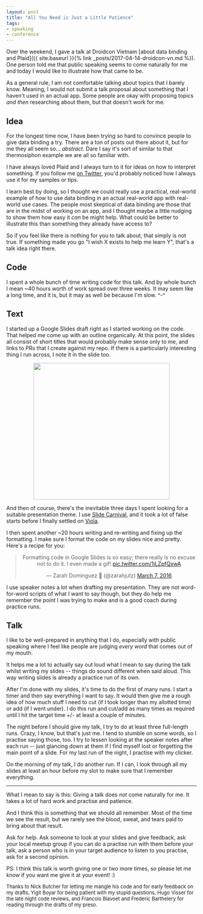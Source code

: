 ```yaml
---
layout: post
title: "All You Need is Just a Little Patience"
tags:
- speaking
- conference
---
```

Over the weekend, I gave a talk at Droidcon Vietnam [about data binding and Plaid]({{ site.baseurl }}{% link _posts/2017-04-14-droidcon-vn.md %}). One person told me that public speaking seems to come naturally for me and today I would like to illustrate how that came to be.

As a general rule, I am not comfortable talking about topics that I barely know. Meaning, I would not submit a talk proposal about something that I haven't used in an actual app. Some people are okay with proposing topics _and then_ researching about them, but that doesn't work for me.

## Idea

For the longest time now, I have been trying so hard to convince people to give data binding a try. There are a ton of posts out there about it, but for me they all seem so... _abstract_. Dare I say it's sort of similar to that thermosiphon example we are all so familiar with.

I have always loved Plaid and I always turn to it for ideas on how to interpret something. If you follow me [on Twitter](https://www.twitter.com/zarahjutz), you'd probably noticed how I always use it for my samples or tips.

I learn best by doing, so I thought we could really use a practical, real-world example of how to use data binding in an actual real-world app with real-world use cases. The people most skeptical of data binding are those that are in the midst of working on an app, and I thought maybe a little nudging to show them how easy it _can_ be might help. What could be better to illustrate this than something they already have access to?

So if you feel like there is nothing for you to talk about, that simply is not true. If something made you go "I wish X exists to help me learn Y", that's a talk idea right there.

## Code

I spent a whole bunch of time writing code for this talk. And by whole bunch I mean ~40 hours worth of work spread over three weeks. It may seem like a long time, and it is, but it may as well be because I'm slow. ^-^

## Text

I started up a Google Slides draft right as I started working on the code. That helped me come up with an outline organically. At this point, the slides all consist of short titles that would probably make sense only to me, and links to PRs that I create against my repo. If there is a particularly interesting thing I run across, I note it in the slide too.

<p style="text-align: center"><a href="Slide Draft"><img src="{{ site.baseurl }}/assets/slides_draft.png" height="360" ></a></p>

And then of course, there's the inevitable three days I spent looking for a suitable presentation theme. I use [Slide Carnival](http://www.slidescarnival.com/), and it took a lot of false starts before I finally settled on [Viola](http://www.slidescarnival.com/viola-free-presentation-template/414). 

I then spent another ~20 hours writing and re-writing and fixing up the formatting. I make sure I format the code on my slides nice and pretty. Here's a recipe for you:
<blockquote class="twitter-tweet" data-lang="en" data-width="400" align="center"><p lang="en" dir="ltr">Formatting code in Google Slides is so easy; there really is no excuse not to do it. I even made a gif! <a href="https://t.co/1iLZpfQxwA">pic.twitter.com/1iLZpfQxwA</a></p>&mdash; Zarah Dominguez 🦉 (@zarahjutz) <a href="https://twitter.com/zarahjutz/status/706755844965150720">March 7, 2016</a></blockquote>
<script async src="//platform.twitter.com/widgets.js" charset="utf-8"></script>

I use speaker notes a lot when drafting my presentation. They are not word-for-word scripts of what I want to say though, but they do help me remember the point I was trying to make and is a good coach during practice runs.

## Talk

I like to be well-prepared in anything that I do, especially with public speaking where I feel like people are judging _every word_ that comes out of my mouth.

It helps me a lot to actually say out loud what I mean to say during the talk whilst writing my slides -- things do sound different when said aloud. This way writing slides is already a practice run of its own.

After I'm done with my slides, it's time to do the first of many runs. I start a timer and then say everything I want to say. It would then give me a rough idea of how much stuff I need to cut (if I took longer than my allotted time) or add (if I went under). I do this run and cut/add as many times as required until I hit the target time +/- at least a couple of minutes.

The night before I should give my talk, I try to do at least three full-length runs. Crazy, I know, but that's just me. I tend to stumble on some words, so I practise saying those, too. I try to lessen looking at the speaker notes after each run -- just glancing down at them if I find myself lost or forgetting the main point of a slide. For my last run of the night, I practise with my clicker.

On the morning of my talk, I do another run. If I can, I look through all my slides at least an hour before my slot to make sure that I remember everything.

------
What I mean to say is this: Giving a talk does _not_ come naturally for me. It takes a lot of hard work and practise and patience.

And I think this is something that we should all remember. Most of the time we see the result, but we rarely see the blood, sweat, and tears paid to bring about that result.

Ask for help. Ask someone to look at your slides and give feedback, ask your local meetup group if you can do a practise run with them before your talk, ask a person who is in your target audience to listen to you practise, ask for a second opinion.

PS: I think this talk is worth giving one or two more times, so please let me know if you want me give it at your event! :)

<span style="font-size: small;">Thanks to Nick Butcher for letting me mangle his code and for early feedback on my drafts, Yigit Boyar for being patient with my stupid questions, Hugo Visser for the late night code reviews, and Francois Blavoet and Frederic Barthelery for reading through the drafts of my preso.</span>